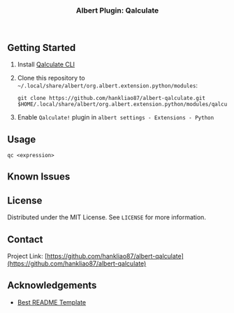 <p align="center">
<h3 align="center">Albert Plugin: Qalculate</h3>

<p align="center">
<a href="https://github.com/hankliao87/albert-qalculate/graphs/contributors">
<img src="https://img.shields.io/github/contributors/hankliao87/albert-qalculate.svg?style=flat-square" alt=""></a>
<a href="https://github.com/hankliao87/albert-qalculate/network/members">
<img src="https://img.shields.io/github/forks/hankliao87/albert-qalculate.svg?style=flat-square" alt=""></a>
<a href="https://github.com/hankliao87/albert-qalculate/stargazers">
<img src="https://img.shields.io/github/stars/hankliao87/albert-qalculate.svg?style=flat-square" alt=""></a>
<a href="https://github.com/hankliao87/albert-qalculate/issues">
<img src="https://img.shields.io/github/issues/hankliao87/albert-qalculate.svg?style=flat-square" alt=""></a>
<a href="https://github.com/hankliao87/albert-qalculate/blob/master/LICENSE.txt">
<img src="https://img.shields.io/github/license/hankliao87/albert-qalculate.svg?style=flat-square" alt=""></a>
</p>

</p>

## Getting Started

1. Install [Qalculate CLI](https://qalculate.github.io/index.html)

2. Clone this repository to `~/.local/share/albert/org.albert.extension.python/modules`:
   ```
   git clone https://github.com/hankliao87/albert-qalculate.git $HOME/.local/share/albert/org.albert.extension.python/modules/qalculate
   ```

3. Enable `Qalculate!` plugin in `albert settings - Extensions - Python`

## Usage

`qc <expression>`

## Known Issues

## License

Distributed under the MIT License. See `LICENSE` for more information.

## Contact

Project Link: [https://github.com/hankliao87/albert-qalculate](https://github.com/hankliao87/albert-qalculate)

## Acknowledgements
- [Best README Template](https://github.com/othneildrew/Best-README-Template)

